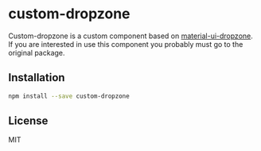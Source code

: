 # custom-dropzone
Custom-dropzone is a custom component based on [material-ui-dropzone](https://www.npmjs.com/package/material-ui-dropzone). If you are interested in use this component you probably must go to the original package.

## Installation
```sh
npm install --save custom-dropzone
```

## License
MIT
